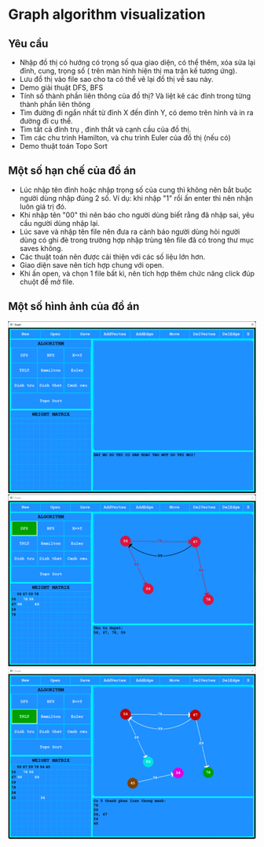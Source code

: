 # Graph algorithm visualization
## Yêu cầu
- Nhập đồ thị có hướng có trọng số qua giao diện, có thể thêm, xóa sửa lại đỉnh, cung, trọng số ( trên màn hình hiện thị ma trận kế tương ứng). 
- Lưu đồ thị vào file sao cho ta có thể vẽ lại đồ thị về sau này. 
- Demo giải thuật DFS, BFS 
- Tính số thành phần liên thông của đồ thị? Và liệt kê các đỉnh trong từng thành phần liên thông 
- Tìm đường đi ngắn nhất từ đỉnh X đến đỉnh Y, có demo trên hình và in ra đường đi cụ thể. 
- Tìm tất cả đỉnh trụ , đinh thắt và cạnh cầu của đồ thị. 
- Tìm các chu trình Hamilton, và chu trình Euler của đồ thị (nếu có) 
- Demo thuật toán Topo Sort
## Một số hạn chế của đồ án
- Lúc nhập tên đỉnh hoặc nhập trọng số của cung thì không nên bắt buộc người dùng nhập đúng 2 số. Ví dụ: khi nhập "1" rồi ấn enter thì nên nhận luôn giá trị đó.
- Khi nhập tên "00" thì nên báo cho người dùng biết rằng đã nhập sai, yêu cầu người dùng nhập lại.
- Lúc save và nhập tên file nên đưa ra cảnh báo người dùng hỏi người dùng có ghi đè trong trường hợp nhập trùng tên file đã có trong thư mục saves không.
- Các thuật toán nên được cải thiện với các số liệu lớn hơn.
- Giao diện save nên tích hợp chung với open.
- Khi ấn open, và chọn 1 file bất kì, nên tích hợp thêm chức năng click đúp chuột để mở file.
## Một số hình ảnh của đồ án
![image](image/1.png)
![image](image/2.png)
![image](image/3.png)
